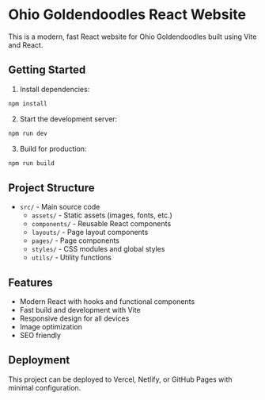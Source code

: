 # Ohio Goldendoodles React Website

This is a modern, fast React website for Ohio Goldendoodles built using Vite and React.

## Getting Started

1. Install dependencies:
```bash
npm install
```

2. Start the development server:
```bash
npm run dev
```

3. Build for production:
```bash
npm run build
```

## Project Structure

- `src/` - Main source code
  - `assets/` - Static assets (images, fonts, etc.)
  - `components/` - Reusable React components
  - `layouts/` - Page layout components
  - `pages/` - Page components
  - `styles/` - CSS modules and global styles
  - `utils/` - Utility functions

## Features

- Modern React with hooks and functional components
- Fast build and development with Vite
- Responsive design for all devices
- Image optimization
- SEO friendly

## Deployment

This project can be deployed to Vercel, Netlify, or GitHub Pages with minimal configuration. 